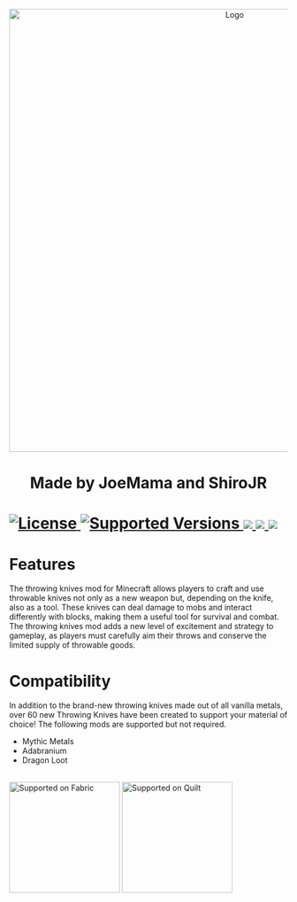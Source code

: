 <p align="center"><img src="https://github.com/Fabricators-of-Create/Create/assets/36027822/1888b4e2-041b-4b93-9b73-048b68be1f0e" alt="Logo" width="800"></p>

<h1 align="center">Made by JoeMama and ShiroJR<br>
<h1>
  	<a href="https://github.com/0xJoeMama/throwing-knives/blob/master/LICENSE">
      <img src="https://img.shields.io/github/license/Creators-of-Create/Create?style=for-the-badge&labelWidth=15&color=900c3f" alt="License">
    </a>
    <a href="https://github.com/0xJoeMama/throwing-knives">
      <img src="https://img.shields.io/badge/Available_for-MC_1.19.4-c70039?style=for-the-badge&labelWidth=15" alt="Supported Versions">
    </a>
    <a href="https://www.curseforge.com/minecraft/mc-mods/">
      <img src="https://img.shields.io/badge/-CurseForge-gray?style=for-the-badge&logo=curseforge&labelColor=orange">
    </a>
    <a href="https://modrinth.com/">
      <img src="https://img.shields.io/badge/-modrinth-gray?style=for-the-badge&labelColor=green&labelWidth=15&logo=appveyor&logoColor=white">
    </a>
    <a href="https://github.com/0xJoeMama/throwing-knives/releases">
      <img src="https://img.shields.io/github/v/release/0xJoeMama/throwing-knives?logo=github&style=for-the-badge">
    </a>
</h1>

# Features

The throwing knives mod for Minecraft allows players to craft and use throwable knives not only as a new weapon but, depending on the knife, also as a tool.
These knives can deal damage to mobs and interact differently with blocks, making them a useful tool for survival and combat.
The throwing knives mod adds a new level of excitement and strategy to gameplay, as players must carefully aim their throws and conserve the limited supply of throwable goods.

# Compatibility

In addition to the brand-new throwing knives made out of all vanilla metals, over 60 new Throwing Knives have been created to support your material of choice! The following mods are supported but not required.</p>

- Mythic Metals
- Adabranium
- Dragon Loot

<br>
<a href="https://fabricmc.net/"><img
    src="https://cdn.discordapp.com/attachments/705864145169416313/969720133998239794/fabric_supported.png"
    alt="Supported on Fabric"
    width="200"
></a>
<a href="https://quiltmc.org/"><img
    src="https://cdn.discordapp.com/attachments/705864145169416313/969716884482183208/quilt_supported.png"
    alt="Supported on Quilt"
    width="200"
></a>
